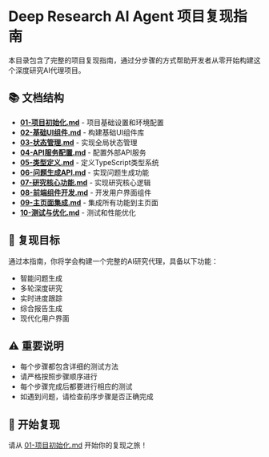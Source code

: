 # Deep Research AI Agent 项目复现指南

本目录包含了完整的项目复现指南，通过分步骤的方式帮助开发者从零开始构建这个深度研究AI代理项目。

## 📚 文档结构

- **[01-项目初始化.md](./01-项目初始化.md)** - 项目基础设置和环境配置
- **[02-基础UI组件.md](./02-基础UI组件.md)** - 构建基础UI组件库
- **[03-状态管理.md](./03-状态管理.md)** - 实现全局状态管理
- **[04-API服务配置.md](./04-API服务配置.md)** - 配置外部API服务
- **[05-类型定义.md](./05-类型定义.md)** - 定义TypeScript类型系统
- **[06-问题生成API.md](./06-问题生成API.md)** - 实现问题生成功能
- **[07-研究核心功能.md](./07-研究核心功能.md)** - 实现研究核心逻辑
- **[08-前端组件开发.md](./08-前端组件开发.md)** - 开发用户界面组件
- **[09-主页面集成.md](./09-主页面集成.md)** - 集成所有功能到主页面
- **[10-测试与优化.md](./10-测试与优化.md)** - 测试和性能优化

## 🎯 复现目标

通过本指南，你将学会构建一个完整的AI研究代理，具备以下功能：

- 智能问题生成
- 多轮深度研究
- 实时进度跟踪
- 综合报告生成
- 现代化用户界面

## ⚠️ 重要说明

- 每个步骤都包含详细的测试方法
- 请严格按照步骤顺序进行
- 每个步骤完成后都要进行相应的测试
- 如遇到问题，请检查前序步骤是否正确完成

## 🚀 开始复现

请从 [01-项目初始化.md](./01-项目初始化.md) 开始你的复现之旅！

